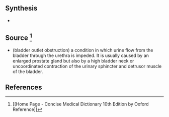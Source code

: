 ## Synthesis
- 
## Source [^1]
- (bladder outlet obstruction) a condition in which urine flow from the bladder through the urethra is impeded. It is usually caused by an enlarged prostate gland but also by a high bladder neck or uncoordinated contraction of the urinary sphincter and detrusor muscle of the bladder.
## References

[^1]: [[Home Page - Concise Medical Dictionary 10th Edition by Oxford Reference]]